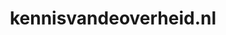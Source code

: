 ---
layout: post
title:  "kennisvandeoverheid.nl"
internal_url:  "/data/kennisvandeoverheid.nl.html"
categories: dutchgov
---